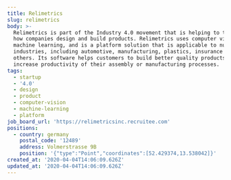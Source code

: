 ```yaml
---
title: Relimetrics
slug: relimetrics
body: >-
  Relimetrics is part of the Industry 4.0 movement that is helping to transform
  how companies design and build products. Relimetrics uses computer vision and
  machine learning, and is a platform solution that is applicable to numerous
  industries, including automotive, manufacturing, plastics, insurance and
  others. Its software helps customers to build better quality products and
  increase productivity of their assembly or manufacturing processes.
tags:
  - startup
  - '4.0'
  - design
  - product
  - computer-vision
  - machine-learning
  - platform
job_board_url: 'https://relimetricsinc.recruitee.com'
positions:
  - country: germany
    postal_code: '12489'
    address: Volmerstrasse 9B
    position: '{"type":"Point","coordinates":[52.429374,13.538042]}'
created_at: '2020-04-04T14:06:09.626Z'
updated_at: '2020-04-04T14:06:09.626Z'
---
```


